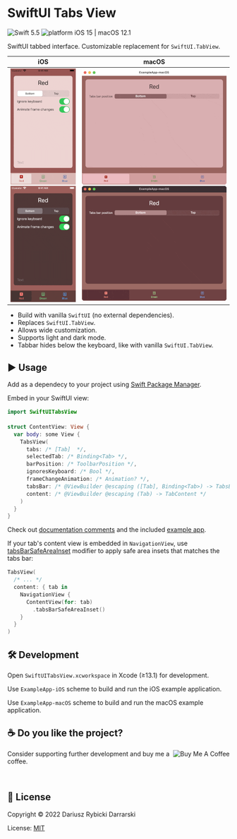 # SwiftUI Tabs View

![Swift 5.5](https://img.shields.io/badge/swift-5.5-orange.svg)
![platform iOS 15 | macOS 12.1](https://img.shields.io/badge/platform-iOS_15_|_macOS_12-blue.svg)

SwiftUI tabbed interface. Customizable replacement for `SwiftUI.TabView`.

|iOS|macOS|
|:-:|:-:|
|![Example iOS app light mode](Misc/ExampleApp-iOS-light.gif#gh-light-mode-only)![Example iOS app dark mode](Misc/ExampleApp-iOS-dark.gif#gh-dark-mode-only)|![Example macOS app light mode](Misc/ExampleApp-macOS-light.gif#gh-light-mode-only)![Example macOS app dark mode](Misc/ExampleApp-macOS-dark.gif#gh-dark-mode-only)|

- Build with vanilla `SwiftUI` (no external dependencies).
- Replaces `SwiftUI.TabView`.
- Allows wide customization.
- Supports light and dark mode.
- Tabbar hides below the keyboard, like with vanilla `SwiftUI.TabView`.

## ▶️ Usage

Add as a dependecy to your project using [Swift Package Manager](https://www.swift.org/package-manager/).

Embed in your SwiftUI view:

```swift
import SwiftUITabsView

struct ContentView: View {
  var body: some View {
    TabsView(
      tabs: /* [Tab]  */,
      selectedTab: /* Binding<Tab> */,
      barPosition: /* ToolbarPosition */,
      ignoresKeyboard: /* Bool */,
      frameChangeAnimation: /* Animation? */,
      tabsBar: /* @ViewBuilder @escaping ([Tab], Binding<Tab>) -> TabsBar */,
      content: /* @ViewBuilder @escaping (Tab) -> TabContent */
    )
  }
}
```

Check out [documentation comments](Sources/SwiftUITabsView/TabsView.swift) and the included [example app](Example/ExampleApp/Example.swift).

If your tab's content view is embedded in `NavigationView`, use [tabsBarSafeAreaInset](Sources/SwiftUITabsView/TabsBarSafeAreaInsetViewModifier.swift) modifier to apply safe area insets that matches the tabs bar:

```swift
TabsView(
  /* ... */
  content: { tab in 
    NavigationView {
      ContentView(for: tab)
        .tabsBarSafeAreaInset()
    }
  }
)
```

## 🛠 Development

Open `SwiftUITabsView.xcworkspace` in Xcode (≥13.1) for development.

Use `ExampleApp-iOS` scheme to build and run the iOS example application.

Use `ExampleApp-macOS` scheme to build and run the macOS example application.

## ☕️ Do you like the project?

<a href="https://www.buymeacoffee.com/darrarski" target="_blank">
  <img src="https://cdn.buymeacoffee.com/buttons/v2/default-yellow.png" alt="Buy Me A Coffee" align="right" height="60"/>
</a>

Consider supporting further development and buy me a coffee.

&nbsp;

## 📄 License

Copyright © 2022 Dariusz Rybicki Darrarski

License: [MIT](LICENSE)